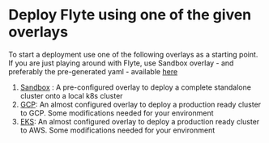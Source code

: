 # Deploy Flyte using one of the given overlays

To start a deployment use one of the following overlays as a starting point. If you are just playing around with Flyte, use Sandbox overlay - and preferably the pre-generated yaml - available
[here](../../deployment/sandbox/flyte_generated.yaml)

1. [Sandbox](./sandbox) : A pre-configured overlay to deploy a complete standalone cluster onto a local k8s cluster
1. [GCP](./gcp): An almost configured overlay to deploy a production ready cluster to GCP. Some modifications needed for your environment
1. [EKS](./eks): An almost configured overlay to deploy a production ready cluster to AWS. Some modifications needed for your environment
